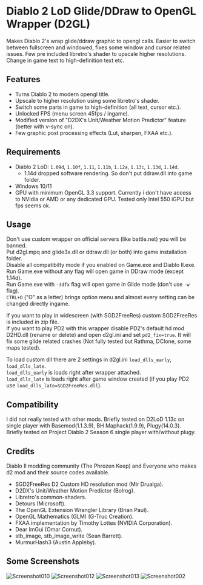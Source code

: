 # Diablo 2 LoD Glide/DDraw to OpenGL Wrapper (D2GL)

Makes Diablo 2's wrap glide/ddraw graphic to opengl calls. Easier to switch between fullscreen and windowed, fixes some window and cursor related issues.
Few pre included libretro's shader to upscale higher resolutions. Change in game text to high-definition text etc.

## Features

- Turns Diablo 2 to modern opengl title.
- Upscale to higher resolution using some libretro's shader.
- Switch some parts in game to high-definition (all text, cursor etc.).
- Unlocked FPS (menu screen 45fps / ingame).
- Modified version of "D2DX's Unit/Weather Motion Predictor" feature (better with v-sync on).
- Few graphic post processing effects (Lut, sharpen, FXAA etc.).

## Requirements

- Diablo 2 LoD: ``1.09d``, ``1.10f``, ``1.11``, ``1.11b``, ``1.12a``, ``1.13c``, ``1.13d``, ``1.14d``.
  - 1.14d dropped software rendering. So don't put ddraw.dll into game folder.
- Windows 10/11
- GPU with minimum OpenGL 3.3 support.
  Currently i don't have access to NVidia or AMD or any dedicated GPU. Tested only Intel 550 iGPU but fps seems ok.

## Usage

Don't use custom wrapper on official servers (like battle.net) you will be banned.  
Put d2gl.mpq and glide3x.dll or ddraw.dll (or both) into game installation folder.  
Disable all compatibilty mode if you enabled on Game.exe and Diablo II.exe.  
Run Game.exe without any flag will open game in DDraw mode (except 1.14d).  
Run Game.exe with ``-3dfx`` flag will open game in Glide mode (don't use ``-w`` flag).  
``CTRL+O`` ("O" as a letter) brings option menu and almost every setting can be changed directly ingame.

If you want to play in widescreen (with SGD2FreeRes) custom SGD2FreeRes is included in zip file.  
If you want to play PD2 with this wrapper disable PD2's default hd mod D2HD.dll (rename or delete) and open d2gl.ini and set
``pd2_fix=true``. It will fix some glide related crashes (Not fully tested but Rathma, DClone, some maps tested).

To load custom dll there are 2 settings in d2gl.ini ``load_dlls_early``, ``load_dlls_late``.  
``load_dlls_early`` is loads right after wrapper attached.  
``load_dlls_late`` is loads right after game window created (if you play PD2 use ``load_dlls_late=SGD2FreeRes.dll``).

## Compatibility

I did not really tested with other mods.
Briefly tested on D2LoD 1.13c on single player with Basemod(1.1.3.9), BH Maphack(1.9.9), Plugy(14.0.3).
Briefly tested on Project Diablo 2 Season 6 single player with/without plugy.

## Credits

Diablo II modding community (The Phrozen Keep) and Everyone who makes d2 mod and their source codes available.

- SGD2FreeRes D2 Custom HD resolution mod (Mir Drualga).
- D2DX's Unit/Weather Motion Predictor (Bolrog).
- Libretro's common-shaders.
- Detours (Microsoft).
- The OpenGL Extension Wrangler Library (Brian Paul).
- OpenGL Mathematics (GLM) (G-Truc Creation).
- FXAA implementation by Timothy Lottes (NVIDIA Corporation).
- Dear ImGui (Omar Cornut).
- stb_image, stb_image_write (Sean Barrett).
- MurmurHash3 (Austin Appleby).

## Some Screenshots

![Screenshot010](https://user-images.githubusercontent.com/2043880/220664490-2a9b34d8-ca7c-4e52-a57d-d43c508f5813.png)
![Screenshot012](https://user-images.githubusercontent.com/2043880/220668775-3351be3b-27fa-4800-883f-09e5eb935c47.png)
![Screenshot013](https://user-images.githubusercontent.com/2043880/220666692-967a8c13-f480-4ac6-af1e-b45fda3bdee3.png)
![Screenshot002](https://user-images.githubusercontent.com/2043880/220667272-a83aa2cd-d038-41ea-a878-a6e148b8f9f6.png)
